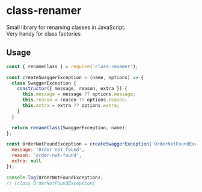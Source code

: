 # class-renamer
Small library for renaming classes in JavaScript.  
Very handy for class factories

## Usage
```js
const { renameClass } = require('class-renamer');

const createSwaggerException = (name, options) => {
  class SwaggerException {
    constructor({ message, reason, extra }) {
      this.message = message ?? options.message;
      this.reason = reason ?? options.reason;
      this.extra = extra ?? options.extra;
    }
  }

  return renameClass(SwaggerException, name);
};

const OrderNotFoundException = createSwaggerException('OrderNotFoundException', {
  message: 'Order not found',
  reason: 'order-not-found',
  extra: null
});

console.log(OrderNotFoundException); 
// [class OrderNotFoundException]
```
